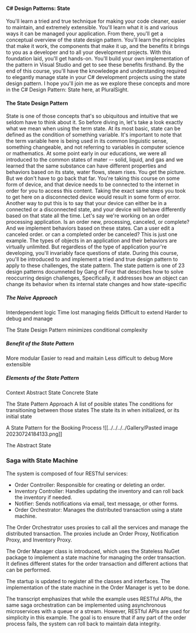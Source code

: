 #### C# Design Patterns: State
You'll learn a tried and true technique for making your code cleaner, easier to maintain, and extremely extensible. 
You'll learn what it is and various ways it can be managed your application. From there, you'll get a conceptual overview of the state design pattern. You'll learn the principles that make it work, the components that make it up, and the benefits it brings to you as a developer and to all your development projects. With this foundation laid, you'll get hands-on. 
You'll build your own implementation of the pattern in Visual Studio and get to see these benefits firsthand. 
By the end of this course, you'll have the knowledege and understanding required to elegantly manage state in your C# development projects using the state design pattern. I hope you'll join me as we explore these concepts and more in the C# Design Pattern: State here, at PluralSight.

#### The State Design Pattern
State is one of those concepts that's so ubiquitous and intuitive that we seldom have to think about it. So before diving in, let's take a look exactly what we mean when using the term state. At its most basic, state can be defined as the condition of something variable. It's important to note that the term variable here is being used in its common linguistic sense, something changeable, and not referring to variables in computer science or mathematics. At some point early in our educations, we were all introduced to the common states of mater -- solid, liquid, and gas and we learned that the same substance can have different properties and behaviors based on its state, water flows, steam rises. You get the picture. But we don't have to go back that far. You're taking this course on some form of device, and that device needs to be connected to the internet in order for you to access this content. Taking the exact same steps you took to get here on a disconnected device would result in some form of error. Another way to put this is to say that your device can either be in a connected or a disconnected state, and your device will behave differently based on that state all the time. Let's say we're working on an order processing application. Is an order new, processing, canceled, or complete? And we implement behaviors based on these states. Can a user edit a canceled order. or can a completed order be canceled? This is just one example. The types of objects in an application and their behaviors are virtually unlimited. But regardless of the type of application your're developing, you'll invariably face questions of state. During this course, you'll be introduced to and implement a tried and true design pattern to apply to these challenges, the state pattern. The state pattern is one of 23 design patterns documneted by Gang of Four that describes how to solve reoccurring design challenges, Specifically, it addresses how an object can change its behavior when its internal state changes and how state-specific

##### The Naive Approach
Interdependent logic
Time lost managing fields
Difficult to extend
Harder to debug and manage

The State Design Pattern minimizes conditional complexity

##### Benefit of the State Pattern
More modular
Easier to read and maitain
Less difficult to debug
More extensible

##### Elements of the State Pattern
Context
Abstract State
Concrete State 

The State Pattern Approach
A list of posible states
The conditions for transitioning between those states
The state its in when initialized, or its initial state

A State Pattern for the Booking Process
![[../../../../Gallery/Pasted image 20230724184133.png]]

The Abstract State



### Saga with State Machine
The system is composed of four RESTful services:

- Order Controller: Responsible for creating or deleting an order.
- Inventory Controller: Handles updating the inventory and can roll back the inventory if needed.
- Notifier: Sends notifications via email, text message, or other forms.
- Order Orchestrator: Manages the distributed transaction using a state machine.

The Order Orchestrator uses proxies to call all the services and manage the distributed transaction. The proxies include an Order Proxy, Notification Proxy, and Inventory Proxy.

The Order Manager class is introduced, which uses the Stateless NuGet package to implement a state machine for managing the order transaction. It defines different states for the order transaction and different actions that can be performed.

The startup is updated to register all the classes and interfaces. The implementation of the state machine in the Order Manager is yet to be done.

The transcript emphasizes that while the example uses RESTful APIs, the same saga orchestration can be implemented using asynchronous microservices with a queue or a stream. However, RESTful APIs are used for simplicity in this example. The goal is to ensure that if any part of the order process fails, the system can roll back to maintain data integrity.